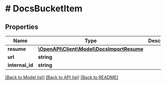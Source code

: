 # # DocsBucketItem

## Properties

Name | Type                                                             | Description | Notes
------------ |------------------------------------------------------------------| ------------- | -------------
**resume** | [**\OpenAPI\Client\Model\DocsImportResume**](DocsImportResume.md) |  |
**url** | **string**                                                       |  |
**internal_id** | **string**                                                       |  |

[[Back to Model list]](../../README.md#models) [[Back to API list]](../../README.md#endpoints) [[Back to README]](../../README.md)
